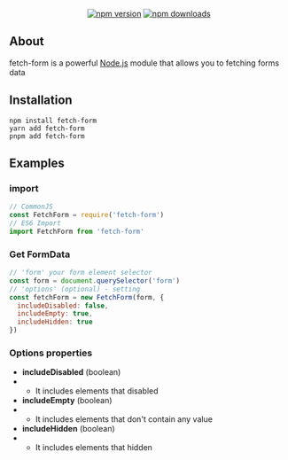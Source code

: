 <div align="center">
  <p>
    <a href="https://www.npmjs.com/package/fetch-form"><img src="https://img.shields.io/npm/v/fetch-form.svg?maxAge=3600" alt="npm version" /></a>
    <a href="https://www.npmjs.com/package/fetch-form"><img src="https://img.shields.io/npm/dt/fetch-form.svg?maxAge=3600" alt="npm downloads" /></a>
  </p>
</div>

## About

fetch-form is a powerful [Node.js](https://nodejs.org) module that allows you to fetching forms data

## Installation

```sh-session
npm install fetch-form
yarn add fetch-form
pnpm add fetch-form
```

## Examples

### import
```js
// CommonJS
const FetchForm = require('fetch-form')
// ES6 Import
import FetchForm from 'fetch-form'
```

### Get FormData
```js
// 'form' your form element selector
const form = document.querySelector('form')
// 'options' (optional) - setting
const fetchForm = new FetchForm(form, {
  includeDisabled: false,
  includeEmpty: true,
  includeHidden: true
})
```

### Options properties
+ **includeDisabled** (boolean)
+ - It includes elements that disabled
+ **includeEmpty** (boolean)
+ - It includes elements that don't contain any value
+ **includeHidden** (boolean)
+ - It includes elements that hidden
